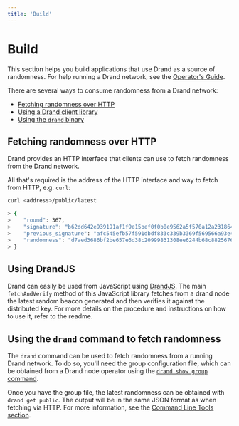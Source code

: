 ```yaml
---
title: 'Build'
---
```


# Build

This section helps you build applications that use Drand as a source of randomness. For help running a Drand network, see the [Operator's Guide](../operators/).

There are several ways to consume randomness from a Drand network:

- [Fetching randomness over HTTP](#fetching-randomness-over-http)
- [Using a Drand client library](#using-a-drand-client-library)
- [Using the `drand` binary](#using-the-drand-command-to-fetch-randomness)

## Fetching randomness over HTTP

Drand provides an HTTP interface that clients can use to fetch randomness from the Drand network.

All that's required is the address of the HTTP interface and way to fetch from HTTP, e.g. `curl`:

```bash
curl <address>/public/latest

> {
>    "round": 367,
>    "signature": "b62dd642e939191af1f9e15bef0f0b0e9562a5f570a12a231864afe468377e2a6424a92ccfc34ef1471cbd58c37c6b020cf75ce9446d2aa1252a090250b2b1441f8a2a0d22208dcc09332eaa0143c4a508be13de63978dbed273e3b9813130d5",
>    "previous_signature": "afc545efb57f591dbdf833c339b3369f569566a93e49578db46b6586299422483b7a2d595814046e2847494b401650a0050981e716e531b6f4b620909c2bf1476fd82cf788a110becbc77e55746a7cccd47fb171e8ae2eea2a22fcc6a512486d",
>    "randomness": "d7aed3686bf2be657e6d38c20999831308ee6244b68c8825676db580e7e3bec6"
> }
```

## Using DrandJS

Drand can easily be used from JavaScript using [DrandJS](https://github.com/drand/drandjs). The main `fetchAndVerify` method of this JavaScript
library fetches from a drand node the latest random beacon generated and then verifies it against the distributed key. For more details on the
procedure and instructions on how to use it, refer to the readme.

## Using the `drand` command to fetch randomness

The `drand` command can be used to fetch randomness from a running Drand network. To do so, you'll need the group configuration file,
which can be obtained from a Drand node operator using the [`drand show group` command](../operators/drand-cli/#drand-show).

Once you have the group file, the latest randomness can be obtained with `drand get public`. The output will be in the same JSON format
as when fetching via HTTP. For more information, see the [Command Line Tools section](/operators/drand-cli/#drand-get).

